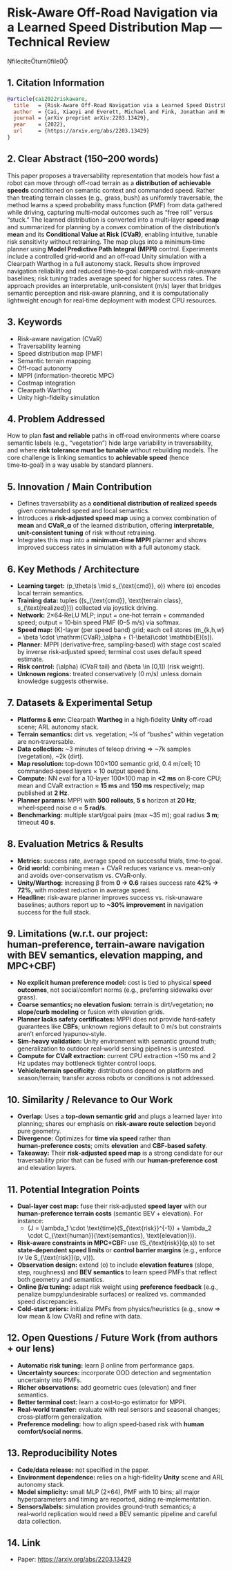 # Risk-Aware Off-Road Navigation via a Learned Speed Distribution Map — Technical Review

fileciteturn0file0

## 1. Citation Information

```bibtex
@article{cai2022riskaware,
  title   = {Risk-Aware Off-Road Navigation via a Learned Speed Distribution Map},
  author  = {Cai, Xiaoyi and Everett, Michael and Fink, Jonathan and How, Jonathan P.},
  journal = {arXiv preprint arXiv:2203.13429},
  year    = {2022},
  url     = {https://arxiv.org/abs/2203.13429}
}
```

## 2. Clear Abstract (150–200 words)

This paper proposes a traversability representation that models how fast a robot can move through off‑road terrain as a **distribution of achievable speeds** conditioned on semantic context and commanded speed. Rather than treating terrain classes (e.g., grass, bush) as uniformly traversable, the method learns a speed probability mass function (PMF) from data gathered while driving, capturing multi‑modal outcomes such as “free roll” versus “stuck.” The learned distribution is converted into a multi‑layer **speed map** and summarized for planning by a convex combination of the distribution’s **mean** and its **Conditional Value at Risk (CVaR)**, enabling intuitive, tunable risk sensitivity without retraining. The map plugs into a minimum‑time planner using **Model Predictive Path Integral (MPPI)** control. Experiments include a controlled grid‑world and an off‑road Unity simulation with a Clearpath Warthog in a full autonomy stack. Results show improved navigation reliability and reduced time‑to‑goal compared with risk‑unaware baselines; risk tuning trades average speed for higher success rates. The approach provides an interpretable, unit‑consistent (m/s) layer that bridges semantic perception and risk‑aware planning, and it is computationally lightweight enough for real‑time deployment with modest CPU resources.

## 3. Keywords

- Risk-aware navigation (CVaR)
- Traversability learning
- Speed distribution map (PMF)
- Semantic terrain mapping
- Off-road autonomy
- MPPI (information-theoretic MPC)
- Costmap integration
- Clearpath Warthog
- Unity high-fidelity simulation

## 4. Problem Addressed

How to plan **fast and reliable** paths in off‑road environments where coarse semantic labels (e.g., “vegetation”) hide large variability in traversability, and where **risk tolerance must be tunable** without rebuilding models. The core challenge is linking semantics to **achievable speed** (hence time‑to‑goal) in a way usable by standard planners.

## 5. Innovation / Main Contribution

- Defines traversability as a **conditional distribution of realized speeds** given commanded speed and local semantics.  
- Introduces a **risk-adjusted speed map** using a convex combination of **mean** and **CVaR\_α** of the learned distribution, offering **interpretable, unit‑consistent tuning** of risk without retraining.  
- Integrates this map into a **minimum‑time MPPI** planner and shows improved success rates in simulation with a full autonomy stack.

## 6. Key Methods / Architecture

- **Learning target:** \(p_\theta(s \mid s_{\text{cmd}}, o)\) where \(o\) encodes local terrain semantics.  
- **Training data:** tuples \((s_{\text{cmd}}, \text{terrain class}, s_{\text{realized}})\) collected via joystick driving.  
- **Network:** 2×64‑ReLU MLP; input = one‑hot terrain + commanded speed; output = 10‑bin speed PMF (0–5 m/s) via softmax.  
- **Speed map:** \(K\)-layer (per speed band) grid; each cell stores \(m_{k,h,w} = \beta \cdot \mathrm{CVaR}_\alpha + (1-\beta)\cdot \mathbb{E}[s]\).  
- **Planner:** MPPI (derivative‑free, sampling‑based) with stage cost scaled by inverse risk‑adjusted speed; terminal cost uses default speed estimate.  
- **Risk control:** \(\alpha\) (CVaR tail) and \(\beta \in [0,1]\) (risk weight).  
- **Unknown regions:** treated conservatively (0 m/s) unless domain knowledge suggests otherwise.

## 7. Datasets & Experimental Setup

- **Platforms & env:** Clearpath **Warthog** in a high‑fidelity **Unity** off‑road scene; ARL autonomy stack.  
- **Terrain semantics:** dirt vs. vegetation; ~¼ of “bushes” within vegetation are non‑traversable.  
- **Data collection:** ~3 minutes of teleop driving ⇒ ~7k samples (vegetation), ~2k (dirt).  
- **Map resolution:** top‑down 100×100 semantic grid, 0.4 m/cell; 10 commanded‑speed layers × 10 output speed bins.  
- **Compute:** NN eval for a 10‑layer 100×100 map in **<2 ms** on 8‑core CPU; mean and CVaR extraction ≈ **15 ms** and **150 ms** respectively; map published at **2 Hz**.  
- **Planner params:** MPPI with **500 rollouts**, **5 s** horizon at **20 Hz**; wheel‑speed noise σ ≈ **5 rad/s**.  
- **Benchmarking:** multiple start/goal pairs (max ~35 m); goal radius **3 m**; timeout **40 s**.

## 8. Evaluation Metrics & Results

- **Metrics:** success rate, average speed on successful trials, time‑to‑goal.  
- **Grid world:** combining mean + CVaR reduces variance vs. mean‑only and avoids over‑conservatism vs. CVaR‑only.  
- **Unity/Warthog:** increasing β from **0 → 0.6** raises success rate **42% → 72%**, with modest reduction in average speed.  
- **Headline:** risk‑aware planner improves success vs. risk‑unaware baselines; authors report up to **~30% improvement** in navigation success for the full stack.

## 9. Limitations (w.r.t. our project: human‑preference, terrain‑aware navigation with BEV semantics, elevation mapping, and MPC+CBF)

- **No explicit human preference model:** cost is tied to physical **speed outcomes**, not social/comfort norms (e.g., preferring sidewalks over grass).  
- **Coarse semantics; no elevation fusion:** terrain is dirt/vegetation; **no slope/curb modeling** or fusion with elevation grids.  
- **Planner lacks safety certificates:** MPPI does not provide hard‑safety guarantees like **CBFs**; unknown regions default to 0 m/s but constraints aren’t enforced lyapunov‑style.  
- **Sim‑heavy validation:** Unity environment with semantic ground truth; generalization to outdoor real‑world sensing pipelines is untested.  
- **Compute for CVaR extraction:** current CPU extraction ~150 ms and 2 Hz updates may bottleneck tighter control loops.  
- **Vehicle/terrain specificity:** distributions depend on platform and season/terrain; transfer across robots or conditions is not addressed.

## 10. Similarity / Relevance to Our Work

- **Overlap:** Uses a **top‑down semantic grid** and plugs a learned layer into planning; shares our emphasis on **risk‑aware route selection** beyond pure geometry.  
- **Divergence:** Optimizes for **time via speed** rather than **human‑preference costs**; omits **elevation** and **CBF‑based safety**.  
- **Takeaway:** Their **risk‑adjusted speed map** is a strong candidate for our traversability prior that can be fused with our **human‑preference cost** and elevation layers.

## 11. Potential Integration Points

- **Dual‑layer cost map:** fuse their risk‑adjusted **speed layer** with our **human‑preference terrain costs** (semantic BEV + elevation). For instance:  
  - \(J = \lambda_1 \cdot \text{time}(S_{\text{risk}}^{-1}) + \lambda_2 \cdot C_{\text{human}}(\text{semantics}, \text{elevation})\).  
- **Risk‑aware constraints in MPC+CBF:** use \(S_{\text{risk}}(p,s)\) to set **state‑dependent speed limits** or **control barrier margins** (e.g., enforce \(v \le S_{\text{risk}}(p, v)\)).  
- **Observation design:** extend \(o\) to include **elevation features** (slope, step, roughness) and **BEV semantics** to learn speed PMFs that reflect both geometry and semantics.  
- **Online β/α tuning:** adapt risk weight using **preference feedback** (e.g., penalize bumpy/undesirable surfaces) or realized vs. commanded speed discrepancies.  
- **Cold‑start priors:** initialize PMFs from physics/heuristics (e.g., snow ⇒ low mean & low CVaR) and refine with data.

## 12. Open Questions / Future Work (from authors + our lens)

- **Automatic risk tuning:** learn β online from performance gaps.  
- **Uncertainty sources:** incorporate OOD detection and segmentation uncertainty into PMFs.  
- **Richer observations:** add geometric cues (elevation) and finer semantics.  
- **Better terminal cost:** learn a cost‑to‑go estimator for MPPI.  
- **Real‑world transfer:** evaluate with real sensors and seasonal changes; cross‑platform generalization.  
- **Preference modeling:** how to align speed‑based risk with **human comfort/social norms**.

## 13. Reproducibility Notes

- **Code/data release:** not specified in the paper.  
- **Environment dependence:** relies on a high‑fidelity **Unity** scene and ARL autonomy stack.  
- **Model simplicity:** small MLP (2×64), PMF with 10 bins; all major hyperparameters and timing are reported, aiding re‑implementation.  
- **Sensors/labels:** simulation provides ground‑truth semantics; a real‑world replication would need a BEV semantic pipeline and careful data collection.

## 14. Link

- Paper: https://arxiv.org/abs/2203.13429